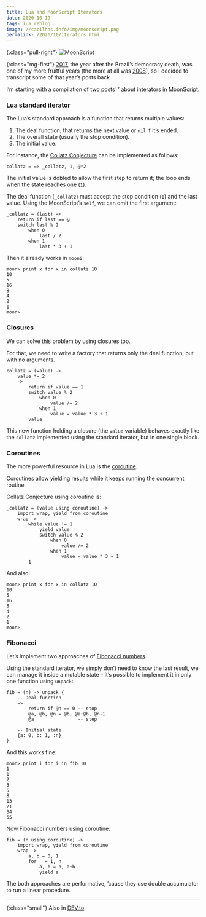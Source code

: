```yaml
---
title: Lua and MoonScript Iterators
date: 2020-10-19
tags: lua reblog
image: //cacilhas.info/img/moonscript.png
permalink: /2020/10/iterators.html
---
```

[image]: {{{image}}}
[2008]: https://kodumaro.blogspot.com/2008/
[2017]: /legacy.html
[Collatz Conjecture]: https://planetmath.org/CollatzProblem
[coroutine]: https://www.lua.org/pil/9.1.html
[DEV.to]: https://dev.to/cacilhas/lua-moonscript-iterators-1fd0
[Fibonacci numbers]: https://encyclopediaofmath.org/index.php?title=Fibonacci_numbers
[MoonScript]: https://moonscript.org/
[¹]: /2017/02/reiteradores-em-moonscript.html
[²]: /2017/02/mais-reiteradores-em-moonscript.html

{:class="pull-right"} ![MoonScript][image]

{:class="mg-first"} [2017][], the year after the Brazil’s democracy death, was
one of my more fruitful years (the more at all was [2008][2008]), so I decided
to transcript some of that year’s posts back.

I’m starting with a compilation of two posts[¹][]&#8202;[²][] about
interators in [MoonScript][].

### Lua standard iterator

The Lua’s standard approach is a function that returns multiple values:

1. The deal function, that returns the next value or `nil` if it’s ended.
1. The overall state (usually the stop condition).
1. The initial value.

For instance, the [Collatz Conjecture][] can be implemented as follows:

```moonscript
collatz = => _collatz, 1, @*2
```

The initial value is dobled to allow the first step to return it; the loop ends
when the state reaches one (`1`).

The deal function (`_collatz`) must accept the stop condition (`1`) and the
last value. Using the MoonScript’s `self`, we can omit the first argument:

```moonscript
_collatz = (last) =>
    return if last == @
    switch last % 2
        when 0
            last / 2
        when 1
            last * 3 + 1
```

Then it already works in `mooni`:

```
moon> print x for x in collatz 10
10
5
16
8
4
2
1
moon>
```

### Closures

We can solve this problem by using closures too.

For that, we need to write a factory that returns only the deal function, but
with no arguments.

```moonscript
collatz = (value) ->
    value *= 2
    ->
        return if value == 1
        switch value % 2
            when 0
                value /= 2
            when 1
                value = value * 3 + 1
        value
```

This new function holding a closure (the `value` variable) behaves exactly like
the `collatz` implemented using the standard iterator, but in one single block.

### Coroutines

The more powerful resource in Lua is the [coroutine][].

Coroutines allow yielding results while it keeps running the concurrent routine.

Collatz Conjecture using coroutine is:

```moonscript
_collatz = (value using coroutine) ->
    import wrap, yield from coroutine
    wrap ->
        while value != 1
            yield value
            switch value % 2
                when 0
                    value /= 2
                when 1
                    value = value * 3 + 1
        1
```

And also:

```
moon> print x for x in collatz 10
10
5
16
8
4
2
1
moon>
```

### Fibonacci

Let’s implement two approaches of [Fibonacci numbers][].

Using the standard iterator, we simply don’t need to know the last result,
we can manage it inside a mutable state – it’s possible to implement it in only
one function using `unpack`:

```moonscript
fib = (n) -> unpack {
    -- Deal function
    =>
        return if @n == 0 -- stop
        @a, @b, @n = @b, @a+@b, @n-1
        @a                -- step

    -- Initial state
    {a: 0, b: 1, :n}
}
```

And this works fine:

```
moon> print i for i in fib 10
1
1
2
3
5
8
13
21
34
55
```

Now Fibonacci numbers using coroutine:

```moonscript
fib = (n using coroutine) ->
    import wrap, yield from coroutine
    wrap ->
        a, b = 0, 1
        for _ = 1, n
            a, b = b, a+b
            yield a
```

The both approaches are performative, ’cause they use double accumulator to run
a linear procedure.

-----

{:class="small"} Also in [DEV.to][].
